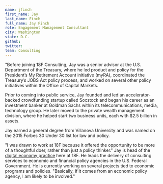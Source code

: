 ```yaml
---
name: jfinch
first_name: Jay
last_name: Finch
full_name: Jay Finch
role: Engagement Management Consultant
city: Washington
state: D.C.
github:
twitter:
team: Consulting
---
```

"Before joining 18F Consulting, Jay was a senior advisor at the U.S. Department of the Treasury, where he led product and policy for the President’s My Retirement Account initiative (myRA), coordinated the Treasury’s JOBS Act policy process, and worked on several other policy initiatives within the Office of Capital Markets.

Prior to coming into public service, Jay founded and led an accelerator-backed crowdfunding startup called Socstock and began his career as an investment banker at Goldman Sachs within its telecommunications, media, technology group. He later moved to the private wealth management division, where he helped start two business units, each with $2.5 billion in assets.

Jay earned a general degree from Villanova University and was named on the 2015 Forbes 30 Under 30 list for law and policy.

"I was drawn to work at 18F because it offered the opportunity to be more of a thoughtful doer, rather than just a policy thinker." Jay is head of the [digital economy practice](https://18f.gsa.gov/2015/10/07/digital-economy-practice/) here at 18F. He leads the delivery of consulting services to economic and financial policy agencies in the U.S. Federal Government.	He is currently working on several projects tied to economic programs and policies. "Basically, if it comes from an economic policy agency, I am likely to be involved."
